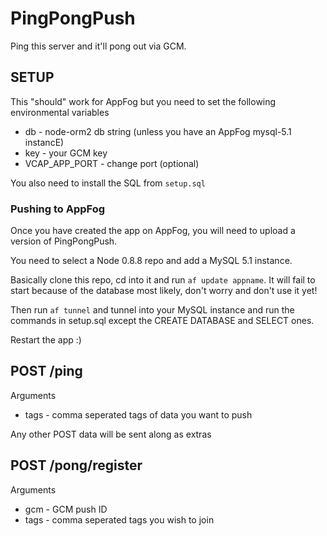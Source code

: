 # PingPongPush

Ping this server and it'll pong out via GCM.

## SETUP

This "should" work for AppFog but you need to set the following environmental variables

* db - node-orm2 db string (unless you have an AppFog mysql-5.1 instancE)
* key - your GCM key
* VCAP_APP_PORT - change port (optional)

You also need to install the SQL from `setup.sql`

### Pushing to AppFog

Once you have created the app on AppFog, you will need to upload a version of PingPongPush.

You need to select a Node 0.8.8 repo and add a MySQL 5.1 instance.

Basically clone this repo, cd into it and run `af update appname`. It will fail to start because of the database most likely, don't worry and don't use it yet!

Then run `af tunnel` and tunnel into your MySQL instance and run the
commands in setup.sql except the CREATE DATABASE and SELECT ones.

Restart the app :)

## POST /ping

Arguments

* tags - comma seperated tags of data you want to push

Any other POST data will be sent along as extras

## POST /pong/register

Arguments

* gcm - GCM push ID
* tags - comma seperated tags you wish to join


